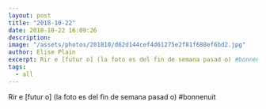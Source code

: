 ```yaml
---
layout: post
title: "2018-10-22"
date: 2018-10-22 16:09:26
description: 
image: "/assets/photos/201810/d62d144cef4d61275e2f81f688ef6bd2.jpg"
author: Elise Plain
excerpt: Rir e [futur o] (la foto es del fin de semana pasad o) #bonnenuit
tags: 
  - all
---
```


Rir e [futur o] (la foto es del fin de semana pasad o) #bonnenuit

<p></p>
